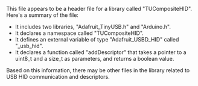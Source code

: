 This file appears to be a header file for a library called "TUCompositeHID". Here's a summary of the file:

- It includes two libraries, "Adafruit_TinyUSB.h" and "Arduino.h".
- It declares a namespace called "TUCompositeHID".
- It defines an external variable of type "Adafruit_USBD_HID" called "_usb_hid".
- It declares a function called "addDescriptor" that takes a pointer to a uint8_t and a size_t as parameters, and returns a boolean value.

Based on this information, there may be other files in the library related to USB HID communication and descriptors.